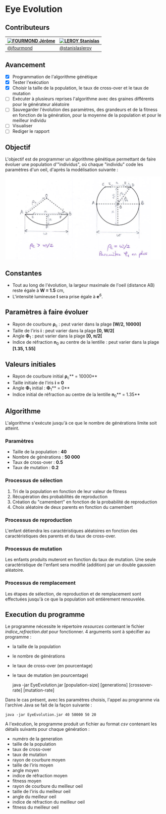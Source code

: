 # Eye Evolution

## Contributeurs

[<img alt="FOURMOND Jérôme" src="https://avatars2.githubusercontent.com/u/15089371" width="100">](https://github.com/jfourmond) | [<img alt="LEROY Stanislas" src="https://avatars3.githubusercontent.com/u/1542829" width="100">](https://github.com/stanislasleroy) |
------------------------|---------------------------|
[@jfourmond](https://github.com/jfourmond	) | [@stanislasleroy](https://github.com/stanislasleroy)

## Avancement

- [x] Programmation de l'algorithme génétique
- [x] Tester l'exécution
- [x] Choisir la taille de la population, le taux de cross-over et le taux de mutation
- [ ] Exécuter à plusieurs reprises l'algorithme avec des graines différents pour le générateur aléatoire
- [ ] Sauvegarder l'évolution des paramètres, des grandeurs et de la fitness en fonction de la génération, pour la moyenne de la population et pour le meilleur individu
- [ ] Visualiser
- [ ] Rediger le rapport

## Objectif

L'objectif est de programmer un algorithme génétique permettant de faire évoluer une population d'"individus", où chaque "individu" code les paramètres d'un oeil, d'après la modélisation suivante :

![Modélisation](/Rapport/modelisation.png)

## Constantes

- Tout au long de l'évolution, la largeur maximale de l'oeil (distance AB) reste égale à **W = 1.5** cm,
- L'intensité lumineuse **I** sera prise égale à **e**<sup>6</sup>.

## Paramètres à faire évoluer
- Rayon de courbure **&rho;**<sub>c</sub> : peut varier dans la plage **[W/2, 10000]**
- Taille de l'iris **i** : peut varier dans la plage **[0, W/2[**
- Angle **&Phi;**<sub>1</sub> : peut varier dans la plage **[0, &pi;/2[**
- Indice de réfraction **n**<sub>0</sub> au centre de la lentille : peut varier dans la plage **[1.35, 1.55]**

## Valeurs initiales

- Rayon de courbure initial **&rho;**<sub>c</sub>** = 10000**
- Taille initiale de l'iris **i = 0**
- Angle **&Phi;**<sub>1</sub> initial : **&Phi;**<sub>1</sub>** = 0**
- Indice initial de réfraction au centre de la lentille **n**<sub>0</sub>** = 1.35**

## Algorithme

L'algorithme s'exécute jusqu'à ce que le nombre de générations limite soit atteint.

### Paramètres

- Taille de la population : **40**
- Nombre de générations : **50 000**
- Taux de cross-over : **0.5**
- Taux de mutation : **0.2**

### Processus de sélection

1. Tri de la population en fonction de leur valeur de fitness
2. Récupération des probabilités de reproduction
3. Création du "camembert" en fonction de la probabilité de reproduction
4. Choix aléatoire de deux parents en fonction du camembert

### Processus de reproduction

L'enfant détiendra les caractéristiques aléatoires en fonction des caractéristiques des parents et du taux de cross-over.

### Processus de mutation

Les enfants produits muteront en fonction du taux de mutation. Une seule caractéristique de l'enfant sera modifié (addition) par un double gaussien aléatoire.

### Processus de remplacement

Les étapes de sélection, de reproduction et de remplacement sont effectuées jusqu'à ce que la population soit entièrement renouvelée.

## Execution du programme

Le programme nécessite le répertoire *resources* contenant le fichier *indice_refraction.dat* pour fonctionner.
4 arguments sont à spécifier au programme : 
- la taille de la population
- le nombre de générations
- le taux de cross-over (en pourcentage)
- le taux de mutation (en pourcentage)

	java -jar EyeEvolution.jar [population-size] [generations] [crossover-rate] [mutation-rate]

Dans le cas présent, avec les paramètres choisis, l'appel au programme via l'archive Java se fait de la façon suivante : 

	java -jar EyeEvolution.jar 40 50000 50 20
	
A l'exécution, le programme produit un fichier au format *csv* contenant les détails suivants pour chaque génération :
- numéro de la generation
- taille de la population
- taux de cross-over
- taux de mutation
- rayon de courbure moyen
- taille de l'iris moyen
- angle moyen
- indice de réfraction moyen
- fitness moyen
- rayon de courbure du meilleur oeil
- taille de l'iris du meilleur oeil
- angle du meilleur oeil
- indice de réfraction du meilleur oeil
- fitness du meilleur oeil